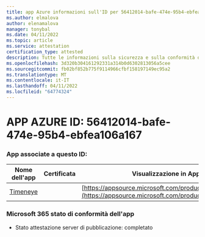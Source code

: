```yaml
---
title: app Azure informazioni sull'ID per 56412014-bafe-474e-95b4-ebfea106a167
ms.author: elmalova
author: elenamalova
manager: tonybal
ms.date: 04/11/2022
ms.topic: article
ms.service: attestation
certification_type: attested
description: Tutte le informazioni sulla sicurezza e sulla conformità disponibili per 56412014-bafe-474e-95b4-ebfea106a167.
ms.openlocfilehash: 3d320b304161292331a314b0d6302813056a5cee
ms.sourcegitcommit: fb02bf852b775f9114966cfbf158197149ec95a2
ms.translationtype: MT
ms.contentlocale: it-IT
ms.lasthandoff: 04/11/2022
ms.locfileid: "64774324"
---
```

# <a name="azure-app-id-56412014-bafe-474e-95b4-ebfea106a167"></a>APP AZURE ID: 56412014-bafe-474e-95b4-ebfea106a167


### <a name="apps-associated-with-this-id"></a>App associate a questo ID:
| **Nome dell'app** | **Certificata** | **Visualizzazione in AppSource** |
|--------------|---------------|-----------------------|
| [Timeneye](../forward/WA200001950.md) |  | [https://appsource.microsoft.com/product/office/WA200001950](https://appsource.microsoft.com/product/office/WA200001950) |

### <a name="microsoft-365-app-compliance-status"></a>Microsoft 365 stato di conformità dell'app
- Stato attestazione server di pubblicazione: completato
